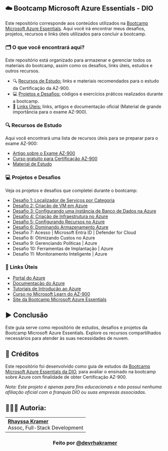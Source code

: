 ## ☁️ Bootcamp Microsoft Azure Essentials - DIO

Este repositório corresponde aos conteúdos utilizados na [Bootcamp Microsoft Azure Essentials](https://www.dio.me/bootcamp/microsoft-azure-essentials?ref=AFOXWYVRXGV9). Aqui você irá encontrar meus desafios, projetos, recursos e links úteis utilizados para concluir a bootcamp.

### 🗂️ O que você encontrará aqui?
Este repositório está organizado para armazenar e gerenciar todos os materiais do bootcamp, assim como os desafios, links úteis, estudos e outros recursos.

- 🔍 [Recursos de Estudo:](https://github.com/rhayssakramer/desafios-dio-azure-essentials/recursos-de-estudo) links e materiais recomendados para o estudo da Certificação da AZ-900.
- 💻 [Projetos e Desafios:](https://github.com/rhayssakramer/desafios-dio-azure-essentials/tree/main/Desafios-de-modulo/Modulo%2303) códigos e exercícios práticos realizados durante a bootcamp.
- 🔗 [Links Úteis:](https://github.com/rhayssakramer/desafios-dio-azure-essentials/links-úteis) links, artigos e documentação oficial (Material de grande importância para o exame AZ-900).

### 🔍 Recursos de Estudo
Aqui você encontrará uma lista de recursos úteis para se preparar para o exame AZ-900:

- [Artigo sobre o Exame AZ-900](https://medium.com/@shalinds/my-two-week-journey-to-passing-the-az-900-exam-122f5f1e3732)
- [Curso gratuito para Certificação AZ-900](https://www.youtube.com/playlist?list=PL_yq9hmeKAk_rUvgo0KECZYI1bKzcyncC)
- [Material de Estudo](https://www.youtube.com/watch?v=h5PNYnwApkM&list=PL_yq9hmeKAk_rUvgo0KECZYI1bKzcyncC&index=1)

### 💻 Projetos e Desafios  
Veja os projetos e desafios que completei durante o bootcamp:
- [Desafio 1: Localizador de Serviços por Categoria](https://github.com/rhayssakramer/desafios-dio-azure-essentials/tree/main/Desafio%2301%20-%20Cria%C3%A7%C3%A3o%20de%20Guia%20de%20Localizador%20de%20Servi%C3%A7os%20por%20Categoria%20na%20Azure)
- [Desafio 2: Criação de VM em Azure](https://github.com/rhayssakramer/desafios-dio-azure-essentials/tree/main/Desafio%2302%20-%20Cria%C3%A7%C3%A3o%20de%20VM%20em%20Azure)
- [Desafio 3: Configurando uma instância de Banco de Dados na Azure](https://github.com/rhayssakramer/desafios-dio-azure-essentials/tree/main/Desafio%2303%20-%20Configurando%20uma%20inst%C3%A2ncia%20de%20Banco%20de%20Dados%20na%20Azure)
- [Desafio 4: Criação de Infraestrutura no Azure](https://github.com/rhayssakramer/desafios-dio-azure-essentials/tree/main/Desafio%2304%20-%20Construindo%20Arquiteturas%20no%20Azure)
- [Desafio 5: Configurando Recursos no Azure](https://github.com/rhayssakramer/desafios-dio-azure-essentials/tree/main/Desafio%2305%20-%20Configurando%20Recursos%20no%20Azure)
- [Desafio 6: Dominando Armazenamento Azure](https://github.com/rhayssakramer/desafios-dio-azure-essentials/tree/main/Desafio%2306%20-%20Dominando%20Armazenamento%20no%20Azure)
- Desafio 7: Acesso | Microsoft Entra ID | Defender for Cloud
- Desafio 8: Otimizando Custos no Azure
- Desafio 9: Gerenciando Políticas | Azure
- Desafio 10: Ferramentas de Implantação | Azure
- Desafio 11: Monitoramento Inteligente | Azure

### 🔗 Links Úteis
- [Portal do Azure](https://portal.azure.com/)
- [Documentação do Azure](https://docs.microsoft.com/azure/)
- [Tutoriais de Introdução ao Azure](https://docs.microsoft.com/learn/paths/azure-fundamentals/)
- [Curso no Microsoft Learn do AZ-900](https://learn.microsoft.com/pt-br/training/courses/az-900t00)
- [Site da Bootcamp Microsoft Azure Essentials](https://www.dio.me/bootcamp/microsoft-azure-essentials?ref=AFOXWYVRXGV9)

## ▶️ Conclusão
Este guia serve como repositório de estudos, desafios e projetos da Bootcamp Microsoft Azure Essentials. Explore os recursos compartilhados necessários para atender às suas necessidades de nuvem.

## 🔗 Créditos
Este repositório foi desenvolvido como guia de estudos da [Bootcamp Microsoft Azure Essentials da DIO](https://www.dio.me/bootcamp/microsoft-azure-essentials?ref=AFOXWYVRXGV9), para avaliar o ensinado na bootcamp sobre Azure com finalidade de obter Certificação AZ-900.

*Nota: Este projeto é apenas para fins educacionais e não possui nenhuma afiliação oficial com a franquia DIO ou suas empresas associadas.*

## 👩🏼‍💻 Autoria:
<table style="border=0">
  <tr>
    <td align="left">
      <a href="https://github.com/rhayssakramer">
        <span><b>Rhayssa Kramer</b></span>
      </a>
      <br>
      <span>Assoc, Full-Stack Development</span>
    </td>
  </tr>
</table>

### <div align="center">Feito por <a href="https://github.com/rhayssakramer">@devrhakramer</a></div>
